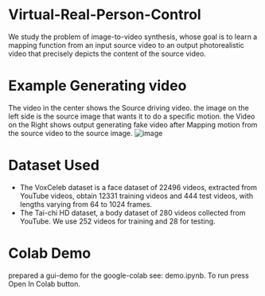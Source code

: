 # Virtual-Real-Person-Control
We study the problem of image-to-video synthesis, whose goal is to learn a mapping function from an input source video to an output photorealistic video that precisely depicts the content of the source video.

# Example Generating video
The video in the center shows the Source driving video. the image on the left side is the source image that wants it to do a specific motion. the Video on the Right shows output generating fake video after Mapping motion from the source video to the source image.
![image](example.PNG)

# Dataset Used
- The VoxCeleb dataset is a face dataset of 22496 videos, extracted from YouTube videos, obtain 12331 training videos and 444 test videos, with lengths varying from 64 to 1024 frames.
- The Tai-chi HD dataset, a body dataset of 280 videos collected from YouTube. We use 252 videos for training and 28 for testing.

# Colab Demo
prepared a gui-demo for the google-colab see: demo.ipynb. To run press Open In Colab button.


